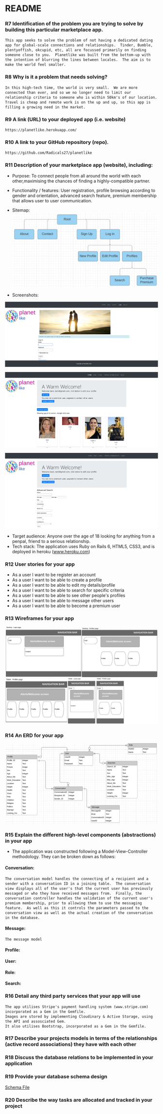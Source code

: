 # README

### R7	Identification of the problem you are trying to solve by building this particular marketplace app.
    This app seeks to solve the problem of not having a dedicated dating app for global-scale connections and relationships.  Tinder, Bumble, plentyoffish, okcupid, etc, all are focussed primarily on finding someone close to you.  Planetlike was built from the bottom-up with the intention of blurring the lines between locales.  The aim is to make the world feel smaller.

### R8	Why is it a problem that needs solving?
    In this high-tech time, the world is very small.  We are more connected than ever, and so we no longer need to limit our relationship criteria to someone who is within 50km's of our location.  Travel is cheap and remote work is on the up and up, so this app is filling a growing need in the market.

### R9	A link (URL) to your deployed app (i.e. website)
    https://planetlike.herokuapp.com/

### R10	A link to your GitHub repository (repo).
    https://github.com/Radicals27/planetlike

### R11	Description of your marketplace app (website), including:
- Purpose: To connect people from all around the world with each other,maximising the chances of finding a highly-compatible partner.
- Functionality / features: User registration, profile browsing according to gender and orientation, advanced search feature, premium membership that allows user to user communication.
- Sitemap: ![Planetlike Sitemap](app/assets/images/sitemap.png)

- Screenshots: 

![Planetlike Screenshot](app/assets/images/screenshot03.png)

![Planetlike Screenshot](app/assets/images/screenshot01.png)

![Planetlike Screenshot](app/assets/images/screenshot02.png)

- Target audience: Anyone over the age of 18 looking for anything from a penpal, friend to a serious relationship.
- Tech stack: The application uses Ruby on Rails 6, HTML5, CSS3, and is deployed in heroku (www.heroku.com)

### R12	User stories for your app
* As a user I want to be register an account
* As a user I want to be able to create a profile
* As a user I want to be able to edit my details/profile
* As a user I want to be able to search for specific criteria
* As a user I want to be able to see other people's profiles
* As a user I want to be able to message other users
* As a user I want to be able to become a premium user

### R13	Wireframes for your app
![Planetlike Screenshot](app/assets/images/wireframes.png)

### R14	An ERD for your app
![Planetlike Screenshot](app/assets/images/ERD.png)

### R15	Explain the different high-level components (abstractions) in your app
* The application was constructed following a Model-View-Controller methodology. They can be broken down as follows:

#### Conversation:
    The conversation model handles the connecting of a recipient and a sender with a conversation ID in a joining table.  The conversation view displays all of the user's that the current user has previously messaged or who they have received messages from.  Finally, the conversation controller handles the validation of the current user's premium membership, prior to allowing them to use the messaging feature.  As well as this it controls the parameters passed to the conversation view as well as the actual creation of the conversation in the database.
    
####  Message:
    The message model
####  Profile:
####  User:
####  Role:
####  Search:


### R16	Detail any third party services that your app will use
    The app utilises Stripe's payment handling system (www.stripe.com) incorporated as a Gem in the Gemfile.
    Images are stored by implementing Cloudinary & Active Storage, using the API and assosciated Gem.
    It also utilises Bootstrap, incorporated as a Gem in the Gemfile.

### R17	Describe your projects models in terms of the relationships (active record associations) they have with each other

### R18	Discuss the database relations to be implemented in your application

### R19	Provide your database schema design

[Schema File](db/schema.rb)

### R20	Describe the way tasks are allocated and tracked in your project

